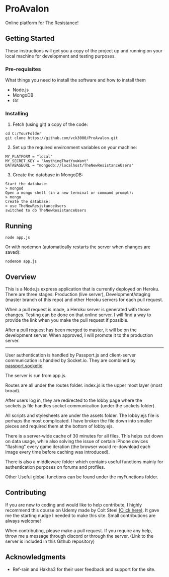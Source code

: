 # ProAvalon
Online platform for The Resistance!

## Getting Started

These instructions will get you a copy of the project up and running on your local machine for development and testing purposes.

### Pre-requisites


What things you need to install the software and how to install them
- Node.js
- MongoDB
- Git

### Installing

1. Fetch (using git) a copy of the code:
```
cd C:/YourFolder
git clone https://github.com/vck3000/ProAvalon.git
```
2. Set up the required environment variables on your machine:
```
MY_PLATFORM = "local"
MY_SECRET_KEY = "AnythingThatYouWant"
DATABASEURL = "mongodb://localhost/TheNewResistanceUsers"
```
3. Create the database in MongoDB:
```
Start the database:
> mongod
Open a mongo shell (in a new terminal or command prompt):
> mongo
Create the database:
> use TheNewResistanceUsers
switched to db TheNewResistanceUsers
```

## Running
```
node app.js
```
Or with nodemon (automatically restarts the server when changes are saved):
```
nodemon app.js
```

## Overview
This is a Node.js express application that is currently deployed on Heroku. There are three stages: Production (live server), Development/staging (master branch of this repo) and other Heroku servers for each pull request.

When a pull request is made, a Heroku server is generated with those changes. Testing can be done on that online server. I will find a way to provide the link when you make the pull request if possible.

After a pull request has been merged to master, it will be on the development server. When approved, I will promote it to the production server.

---

User authentication is handled by Passport.js and client-server communication is handled by Socket.io. They are combined by [passport.socketio](https://www.npmjs.com/package/passport.socketio)


The server is run from app.js. 

Routes are all under the routes folder. index.js is the upper most layer (most broad).

After users log in, they are redirected to the lobby page where the sockets.js file handles socket communication (under the sockets folder).

All scripts and stylesheets are under the assets folder. The lobby.ejs file is perhaps the most complicated. I have broken the file down into smaller pieces and required them at the bottom of lobby.ejs.

There is a server-wide cache of 30 minutes for all files. This helps cut down on data usage, while also solving the issue of certain iPhone devices "flashing" every game iteration (the browser would re-download each image every time before caching was introduced).

There is also a middleware folder which contains useful functions mainly for authentication purposes on forums and profiles. 

Other Useful global functions can be found under the myFunctions folder. 

## Contributing
If you are new to coding and would like to help contribute, I highly recommend this course on Udemy made by Colt Steel [(Click here)](https://www.udemy.com/the-web-developer-bootcamp/). It gave me the starting nudge I needed to make this site. Small contributions are always welcome!

When contributing, please make a pull request. If you require any help, throw me a message through discord or through the server. (Link to the server is included in this Github repository)

## Acknowledgments

* Ref-rain and Hakha3 for their user feedback and support for the site.
